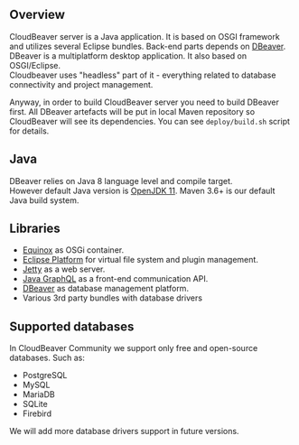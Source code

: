 ## Overview

CloudBeaver server is a Java application. It is based on OSGI framework and utilizes several Eclipse bundles.
Back-end parts depends on [DBeaver](https://github.com/dbeaver/dbeaver). 
DBeaver is a multiplatform desktop application. It also based on OSGI/Eclipse.  
Cloudbeaver uses "headless" part of it - everything related to database connectivity and project management.

Anyway, in order to build CloudBeaver server you need to build DBeaver first. All DBeaver artefacts will be put in local Maven repository so CloudBeaver will see its dependencies. You can see `deploy/build.sh` script for details.

## Java

DBeaver relies on Java 8 language level and compile target.  
However default Java version is [OpenJDK 11](https://adoptopenjdk.net/?variant=openjdk11&jvmVariant=hotspot).
Maven 3.6+ is our default Java build system.  

## Libraries

- [Equinox](https://www.eclipse.org/equinox/) as OSGi container.
- [Eclipse Platform](https://www.eclipse.org/eclipse/) for virtual file system and plugin management.
- [Jetty](https://www.eclipse.org/jetty/) as a web server.
- [Java GraphQL](https://github.com/graphql-java/graphql-java) as a front-end communication API. 
- [DBeaver](https://github.com/dbeaver/dbeaver) as database management platform.
- Various 3rd party bundles with database drivers

## Supported databases

In CloudBeaver Community we support only free and open-source databases. Such as:
- PostgreSQL
- MySQL
- MariaDB
- SQLite
- Firebird

We will add more database drivers support in future versions.
